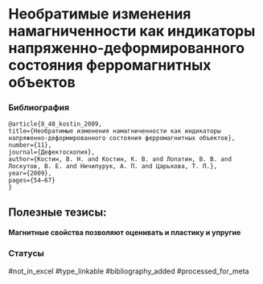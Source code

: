 # Необратимые изменения намагниченности как индикаторы напряженно-деформированного состояния ферромагнитных объектов

### Библиография
```
@article{8_48_kostin_2009,
title={Необратимые изменения намагниченности как индикаторы напряженно-деформированного состояния ферромагнитных объектов},
number={11},
journal={Дефектоскопия},
author={Костин, В. Н. and Костин, К. В. and Лопатин, В. В. and Лоскутов, В. Е. and Ничипурук, А. П. and Царькова, Т. П.},
year={2009},
pages={54–67}
}
```

## Полезные тезисы:

#### Магнитные свойства позволяют оценивать и пластику и упругие

### Статусы
#not_in_excel 
#type_linkable 
#bibliography_added
#processed_for_meta

